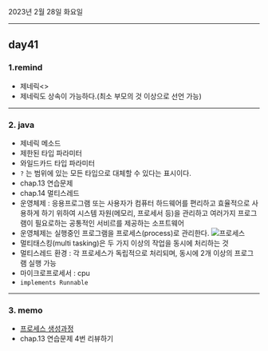 2023년 2월 28일 화요일

---

## day41

### 1.remind

- 제네릭<>
- 제네릭도 상속이 가능하다.(최소 부모의 것 이상으로 선언 가능)

---

### 2. java

- 제네릭 메소드
- 제한된 타입 파라미터
- 와일드카드 타입 파라미터
- `?` 는 범위에 있는 모든 타입으로 대체할 수 있다는 표시이다.
- chap.13 연습문제
- chap.14 멀티스레드
- 운영체제 : 응용프로그램 또는 사용자가 컴퓨터 하드웨어를 편리하고 효율적으로 사용하게 하기 위하여 시스템 자원(메모리, 프로세서 등)을 관리하고 여러가지 프로그램이 필요로하는 공통적인 서비르를 제공하는 소프트웨어
- 운영체제는 실행중인 프로그램을 프로세스(process)로 관리한다.
  ![프로세스](https://velog.velcdn.com/images%2Fireneeming%2Fpost%2F80415ec7-4ef9-4839-9185-cf8406b9ba24%2Fimage.png)
- 멀티태스킹(multi tasking)은 두 가지 이상의 작업을 동시에 처리하는 것
- 멀티스레드 환경 : 각 프로세스가 독립적으로 처리되며, 동시에 2개 이상의 프로그램 실행 가능
- 마이크로프로세서 : cpu
- `implements Runnable`

---

### 3. memo

- [프로세스 생성과정](https://velog.io/@ireneeming/%EC%9A%B4%EC%98%81%EC%B2%B4%EC%A0%9C%ED%94%84%EB%A1%9C%EC%84%B8%EC%8A%A4-%EC%83%9D%EC%84%B1-%EA%B3%BC%EC%A0%95)
- chap.13 연습문제 4번 리뷰하기
